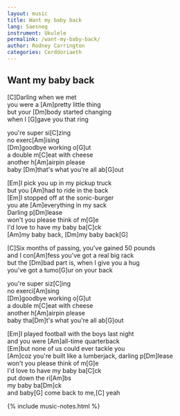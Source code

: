 ```yaml
---
layout: music
title: Want my baby back
lang: Saesneg
instrument: Ukulele
permalink: /want-my-baby-back/
author: Rodney Carrington
categories: Cerddoriaeth
---
```

## Want my baby back

[C]Darling when we met  
you were a [Am]pretty little thing  
but your [Dm]body started changing  
when I [G]gave you that ring  
 
you're super si[C]zing  
no exerc[Am]ising  
[Dm]goodbye working o[G]ut  
a double m[C]eat with cheese  
another h[Am]airpin please  
baby [Dm]that's what you're all ab[G]out  

[Em]I pick you up in my pickup truck  
but you [Am]had to ride in the back  
[Em]I stopped off at the sonic-burger  
you ate [Am]everything in my sack  
Darling p[Dm]lease  
won't you please think of m[G]e  
I'd love to have my baby ba[C]ck  
[Am]my baby back, [Dm]my baby back[G]  

[C]Six months of passing, you've gained 50 pounds  
and I con[Am]fess you've got a real big rack  
but the [Dm]bad part is, when I give you a hug  
you've got a tumo[G]ur on your back  
  
you're super siz[C]ing  
no exerci[Am]sing  
[Dm]goodbye working o[G]ut  
a double m[C]eat with cheese  
another h[Am]airpin please  
baby tha[Dm]t's what you're all ab[G]out

[Em]I played football with the boys last night  
and you were [Am]all-time quarterback  
[Em]but none of us could ever tackle you  
[Am]coz you're built like a lumberjack, darling p[Dm]lease  
won't you please think of m[G]e  
I'd love to have my baby ba[C]ck  
put down the ri[Am]bs  
my baby ba[Dm]ck  
and baby[G] come back to me,[C] yeah  

{% include music-notes.html %}